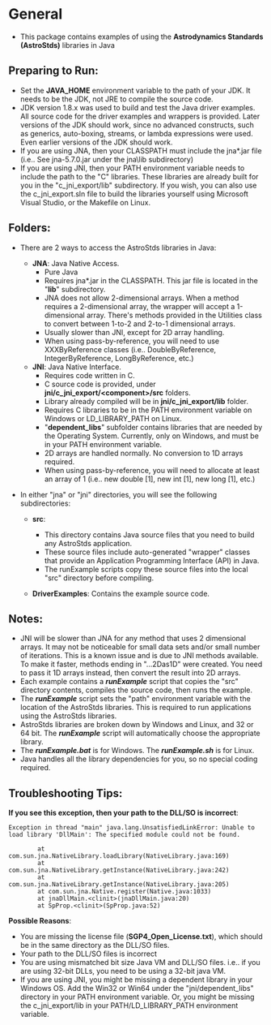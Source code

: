 # General
- This package contains examples of using the **Astrodynamics Standards (AstroStds)** libraries in Java

## Preparing to Run:
- Set the **JAVA_HOME** environment variable to the path of your JDK.  It needs to be the JDK, not JRE to compile the source code.
- JDK version 1.8.x was used to build and test the Java driver examples.  All source code for the driver examples and wrappers is provided.  Later versions of the JDK should work, since no advanced constructs, such as generics, auto-boxing, streams, or lambda expressions were used.  Even earlier versions of the JDK should work.
- If you are using JNA, then your CLASSPATH must include the jna*.jar file (i.e.. See jna-5.7.0.jar under the jna\lib subdirectory)
- If you are using JNI, then your PATH environment variable needs to include the path to the "C" libraries.  These libraries are already built for you in the "c_jni_export/lib" subdirectory.  If you wish, you can also use the c_jni_export.sln file to build the libraries yourself using Microsoft Visual Studio, or the Makefile on Linux.

## Folders:
- There are 2 ways to access the AstroStds libraries in Java:
  - **JNA**: Java Native Access.
    - Pure Java
	- Requires jna*.jar in the CLASSPATH.  This jar file is located in the "**lib**" subdirectory.
    - JNA does not allow 2-dimensional arrays.  When a method requires a 2-dimensional array, the wrapper will accept a 1-dimensional array.  There's methods 
  provided in the Utilities class to convert between 1-to-2 and 2-to-1 dimensional arrays. 
	- Usually slower than JNI, except for 2D array handling.
    - When using pass-by-reference, you will need to use XXXByReference classes (i.e.. DoubleByReference, IntegerByReference, LongByReference, etc.)
  - **JNI**: Java Native Interface.
    - Requires code written in C.
	- C source code is provided, under **jni/c_jni_export/\<component\>/src** folders.
	- Library already compiled will be in **jni/c_jni_export/lib** folder.
	- Requires C libraries to be in the PATH environment variable on Windows or LD_LIBRARY_PATH on Linux.
	- "**dependent_libs**" subfolder contains libraries that are needed by the Operating System.  Currently, only on Windows, and must be in your PATH environment variable.
	- 2D arrays are handled normally.  No conversion to 1D arrays required.
    - When using pass-by-reference, you will need to allocate at least an array of 1 (i.e.. new double [1], new int [1], new long [1], etc.)
	
- In either "jna" or "jni" directories, you will see the following subdirectories:
	- **src**: 
	  - This directory contains Java source files that you need to build any AstroStds application.  
	  - These source files include auto-generated "wrapper" classes that provide an Application Programming Interface (API) in Java.  
	  - The runExample scripts copy these source files into the local "src" directory before compiling.

	- **DriverExamples**: Contains the example source code.


## Notes:
- JNI will be slower than JNA for any method that uses 2 dimensional arrays.  It may not be noticeable for small data sets and/or small number of iterations.
  This is a known issue and is due to JNI methods available.  To make it faster, methods ending in "...2Das1D" were created.  You need to pass it 1D arrays instead, then convert the result into 2D arrays.
- Each example contains a ***runExample*** script that copies the "src" directory contents, compiles the source code, then runs the example.
- The ***runExample*** script sets the "path" environment variable with the location of the AstroStds libraries.  This is required to run applications using the AstroStds libraries.
- AstroStds libraries are broken down by Windows and Linux, and 32 or 64 bit.  The ***runExample*** script will automatically choose the appropriate library.
- The ***runExample.bat*** is for Windows.  The ***runExample.sh*** is for Linux.
- Java handles all the library dependencies for you, so no special coding required.


## Troubleshooting Tips:

**If you see this exception, then your path to the DLL/SO is incorrect**:
```
Exception in thread "main" java.lang.UnsatisfiedLinkError: Unable to load library 'DllMain': The specified module could not be found.

        at com.sun.jna.NativeLibrary.loadLibrary(NativeLibrary.java:169)
        at com.sun.jna.NativeLibrary.getInstance(NativeLibrary.java:242)
        at com.sun.jna.NativeLibrary.getInstance(NativeLibrary.java:205)
        at com.sun.jna.Native.register(Native.java:1033)
        at jnaDllMain.<clinit>(jnaDllMain.java:20)
        at SpProp.<clinit>(SpProp.java:52)
```
**Possible Reasons**:
- You are missing the license file (**SGP4_Open_License.txt**), which should be in the same directory as the DLL/SO files.
- Your path to the DLL/SO files is incorrect
- You are using mismatched bit size Java VM and DLL/SO files.  i.e.. if you are using 32-bit DLLs, you need to be using a 32-bit java VM.
- If you are using JNI, you might be missing a dependent library in your Windows OS.  Add the Win32 or Win64 under the "jni/dependent_libs" directory in your PATH environment variable.  Or, you might be missing the c_jni_export/lib in your PATH/LD_LIBRARY_PATH environment variable.
